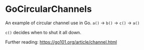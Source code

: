 # GoCircularChannels

An example of circular channel use in Go.
`a()` -> `b()` -> `c()` -> `a()`

`c()` decides when to shut it all down.

Further reading: https://go101.org/article/channel.html
